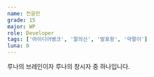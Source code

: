 ```yaml
---
name: 전윤민
grade: 15
major: WP
role: Developer
tags: ['아이디어뱅크', '말의신', '발표왕', '약팔이']
luna: 0
---
```

루나의 브레인이자 루나의 창시자 중 하나입니다.
